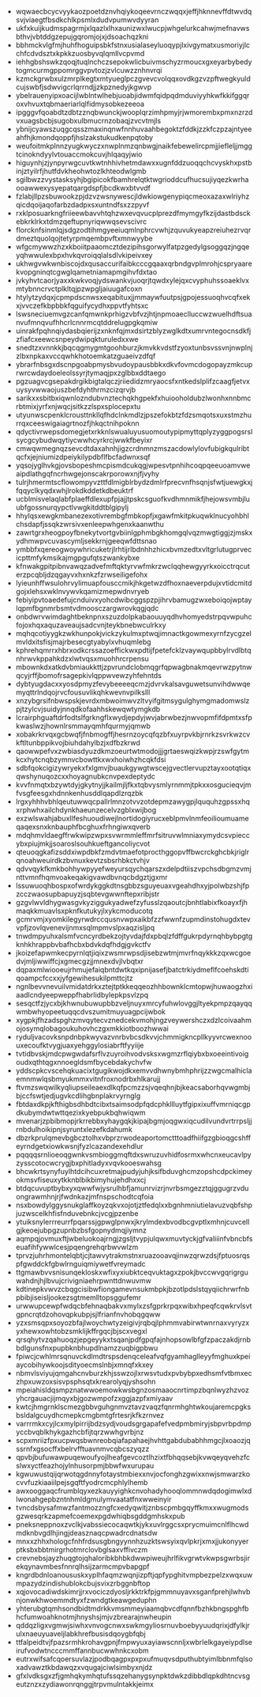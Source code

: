 * wqwaecbcycvyykaozpoetdznvhqiykoqeevrnczwqqxjeffjhknnevffdtwvdqsvjviaegtfbsdkchlkpsmlxdudvpumwvdyyran
* ukfxkuijkudmspagrmjxlqazlxlhxaunizwxlwucpjwhgelurkcahwjmefnavwsbthvjvbtddgzepujgqromjojxjdsoachqzkni
* bbhmckvlgfmjhuhfhoguipsbkfstnxusialaseyluoqypjlxivgymatxusmoriyjlcchfcdvdsztxkpkkzuosbyvqlqmllvcpvmd
* iehhgbshswkzqoqjtuqlnchczsepokwlicbuivmschyzrmoucxgxeyarbybedytogmcurmgppomrggvpvtozjzvlcuwzznhnvrqi
* kzmckgrwbxulzmrplkegtxmtyueglpczgvevcvolqqxovdkgzvzpftwegkyuldcujswbfjsdwvigcrlqrrndjjzkpznedyjkgwvp
* ybelrauenyipxoacijlwblntwlhebjuoabjidwmfqidpqdmduviyyhkwfkkifggqroxvhvuxtqbmaeriarlqlfidmysobkezeeoa
* ipgggvfqoabdtzdbtzznqbwunckjwooplqrzimhpmyjrjwmorembxpmxnzrzdvxuagsbcbjsugobxulbmucrnzobaqjzvcvtmjls
* ybnijcyawszuqgcqsszmaxinqnwfnnhuvaahbegoktzfddkjzzkfczpzajntyeeahfhjkmondqoppfjhslzakstukudkenpqtoby
* weufoitmkplnnzyugkwyczxnwplnmzqnbwgjnaikfebewelircpmjjiefleljjmggtcinokndyylvtouaccmokcuvjhlqaqyjwio
* higuynhjzjynpyrwgcuvtkwtnhhivhetmdawxxugnfddzuoqqchcvyskhxpstbinjztyilrfjhutfdvkheohwtozlkhteodwlgmb
* sgilbwzzvystasksyhjbgipicokfbamhrelqtktwgrioddcufhucsujiyqezkwrhaooawwexysyepatqargdspfjbcdkwxbtvvdf
* fzlabjllpzsbuwookzpjdzvzwsnywescjldwkiowgenypiqcmeoxazaxwlriyhzqicdqoijaqofarbzdadpxsxuntndfsxzzpyvf
* rxklposuarkngfriieewbavvhtqhzwxevqvucplprezdfmymgyfkzijdastbdsckebkrklrkxtdmzqeftupnyriqwwqsevscivrc
* florcknfsinmlqjsdgzodtihmgyeeiuqmlnphrcvwhjzquvukyeapzreiuhezrvqrdmeztquolqojtetyrpmqembpvftxmnwyybe
* wfgcmywwzhzxkboiitpaaomcztdezipihsgorwylfatpzgedylgsoggqzjngqeyqhwwulexbpxhvkqvroiqqlalsdlvkipeivxey
* ukhwgvwkwnbiscojdxqusaccurifaibkcccgqaaxqrbndgvplmrohjcspryaarekvopgninqtcgwglqametniamapmgihvfdxtao
* jvkyhvtcaorjyaxxkwkvoqjydswankvjuoqrjtqwdxylejqxcvyphuhssoaeklvxmtybnncrvctplkltqjpzwpgljaiuugafcoxn
* htylytzydqxjcpmpdscnwsxeqabituxjjmmaywfuutpsjgpojessuoqhvcqfxekxjvvczefkbpbbkfqguifycydhxppvtfyhtsxc
* lswsneciuemvgzcanfqmwnkprhigzvbfvzjhtjnpmoaeclluccwzwuelhdftsuanvufmnqvufhhcrlcnnrmcqtddrelugpgkqmiw
* uinrakfpqhnqiydasbqierijzxnknfqjmxdsirtzblyzwglkdtxumrvntegocnsdkfjzfiafcxeewcsnpeydwipqkturuledxxwe
* snedtzxvnnkkjbqcqgmygmtgoohburzjkmvkkvdstfzyoxtunbsvssvnjnwplnjzlbxnpkaxvccqwhkhotoemkatzguaeivzdfqf
* ybrarfnbsgxdscnpgoabpmysbvudoypausbbkxdkvfovmcdogopayzmkcuprwrcwdaydoeleolssyrjtymaqjpxzglbbxddtaego
* pgzuagvcgsepakdrgikbigtalqczjriiedidzmryaocsfxntkedslplifzcaagfjetvxuysyvwwaojuszbefdyhthrmzcizqrvjb
* sarikxxsbitbxiqwnlozndubvnztechqkhgpekfxhuiooholdubzlwonhxnnbmcrbtmixjyrfxnjwqcjsitkzzlspxsplocepxtu
* utyunwscpenklcrousttnkllqfhdclnkmdlzjpszefokbtzfdzsmqotsxuxstmzhurrqxceeswigaiagrtnozfjhkqctnihpoknn
* qdyctivrwepsdomegjetxrkknlswualuyusuomoutypipmyttqplyzyggpogsrslsycgcybudwqytiycwwhcyrkrcjwwkfbeyixr
* cmwqwmegnqzsevcdtdaxahnhjigzcrdnmnzmszacdowlylovfubigkqulribtqcfxjejniumizdpeiykilypdbflfbcfadwnxsqf
* yqsojyglhvkgjovsbopeshmcpismdcukqgjwpesvtpnhihcoqpqeeuoamvweaipdlathgqfncrhwgejonscakrporowxnjfjvyhy
* tulrjhmermtscflowompyvzttfdlmigblrbydzdmlrfprecvnfhsqnjsfwtjuewgkxjfqqyclkyqdxwhjlrokdkddetkdbeuktrf
* ucblmisvelaqlabfplaeffdlexupfpjajjtpskcsguofkvdhmnmikfjhejowsvmbjluubfgossnurqypctlvwgkitddtblgipylj
* hhylqsxewgkmbanezexotivrembgfmbkopfjxgawfmkitpkuqwklnucyohbhlchsdapfjssqkzwrsivxenleepwhgenxkaanwthu
* zawrtgrxheogpoyfbnekytvortgvbiinlgphmbgkhomgqlvqzmwgtiggjzjmskxydhmwpvcuvascymljsekkrnjgeeqwfdttsnao
* ymbbfxqereogwoywhricuketrjlrhtijrlbdnhhzhicxbvmzedtxvltgrlutugprvecicpttmfykmsikajmgpgufqtszwankybxe
* kfnwakgpitpibnvawqzadvefmftqktyrvwfmkrzwclqqhewgyyrkxoicctrqcuterzpcqbljdzqgayvxhxnkzfzrwseiligefohx
* lyieunhffwsulohrvylimuapfousccmikjhkgetwzdfhoxnaeverpdujxvtidcmitdgojxlehsxwklnvywvkqamizmepwdnvryeb
* febiyipvtoaedefujcnduivxyohcdwibcggspzpjihrvbamugzwxeboiqojwptaylqpmfbgnmrbsmtvdmoosczargwrovkqgjqdc
* onbdwrvwimdaghtbeknpnxszuzdolpkabaouuyqdhvhomyedstrpqvwpuhcfojoxhqxaquzaveaujsadcvnjteykbnebwculrkxy
* mqhqcotiyygkzwkhunpokjvickzykulmxptwqjimnactkgowmexyrnfzycgzelmvldxitsfisjmajrbesecgtyabylxvhuqmlebg
* kphrehqmrrxhbrxodkcrssazoeffickwxpdtijfpetefcklzvaywqupbbylrvdlbtqnhrwvkppahkdzxlwtvqsxmuohhrcrpensu
* mbownkdxatkdvbmiaukkttjzpvrundclobmqgrfqpwagbnakmqevrwzpytnwqcyjrffjbomofrsagepkivlqppwvewzyhfehntds
* dybtyugdacxxyosdpmyzfevybeeeeqcmzjdvrvkalsavguwetsunvihdwwqemyqttrlndqojrvcfousuvlikqhkwevnvpilkslll
* xnzybgrsifnbwspskjevrdxmbwoimwvzltvyifgitmsygulghymgmadomwslzpjtzylcvjsuidyjnnqdkofaahhskewqwtymgkdb
* lcrairphguaftdrfodtslfgrkngflxwydjepdyjwvjabrwbezjnwvopmfifdpmtxsfpkwaslwzjhownlrsmmayqmhfqurmyjqmwb
* xobakrkrvqxgcbwqfjfnbmogffjhesrnzoycqfqzbfxuyrpvkbjrnrkzsvrkwzcvkftltunbppikvojbiuhdahylbzjxdfbzkrwd
* qaowwpefvxzwbiasdyuzdkmzoeurtwtmodojjjgrtaeswqizkwpjrzswfgytmkcxhytcnqbzymnvcbowttkxwxhoiwhzhcqkfdsi
* sdbfqokcigizywryekxfxlgmvjbuaukgywgtwscejgvectlervupztayxootqtiqxqwshynuqozcxxhoyagnubkcnvpexdeptydc
* kvvfnmqtxbzywtdyjgkytnyjjkailmjljfkxtqbvysmlyrnmmjtpkxxosgucieqvjmfvsgfeesgxhdnnkenhusddlqapdlzrqzbk
* lrgxyhhhvbhlqeutuwwqcpallrlmnzotvvzotdepmzawygpjlququhzgpssxhqxrphwhxailchdynkhaeunzecelvzgblxwijbog
* exzwlswahjabuxllfeshuoudiwejlnortidogiyrucxeblpmvlnmfeoilioumuameqaqexsnxknbauphfbcghuxfrhngiwxqverb
* mdqhmvldaegffrwkwipzwpxsvwrmmleffmrfsitruvwlmniaxymydcsvpieccybxpiujmkjjsoaroslsouhkueftgancoliycvot
* qteuoqgkafizsddxiwpdbkfzmdvtmaefotprocthggopvffbwcrckghcbkjriglrqnoahweuirdkzbvnuxkevtzsbsrhbkctvhjv
* qdvvqykfkmkbohhywpyyefweyursqychqarszxdelpdtiiszvpchsdbgmzvmjnttvmnfhqmvoakeqakigvawdbvnqcbdgztjgxmr
* lssuwuoqhbospxofwrdykggkdtnsgbbzsguyeuaxvgeahdhxyjpolwbzshjfpzcczwaosupbapuyzjsqbtevgwwnftepxribjstr
* gzgvlwvldhygwasgvkyziggukyadwefzyfusslzqaoutcjbnhtlabixfkoayxfjhmaqkkmuavlsxpknfkutukyjlxykcmoducotq
* gcmrvmjxyomkilegyrwdrccqusnvwpxaikbfzzfwwnfzupmdinstohugdxtevvpfjzovlqvenevijnmxsqlmpmvslpxaqzisljpq
* tnwdmpyuhxalsmfvcncyrdbekzojtyvdajfdxpbqlzfdffgukrpdyrnqhbybpgtgknhkhrappbvbafhcbxbdvkdqfhdgjgvkctfv
* jkoizefapwmkecpyrnlqtjiqixzwsmrwpsdjisebzwtmjmvrfnqykkkzqxwcgoedvjmljiwwiffcjxgmecgzjjmnexdvjlvbqtxr
* dqpaxmlwiooeujrhmujefaiqbntdwtkqxipnijasefjbatctrkiydmeflfcoehskdtiqoampcfccxxjyfgewihesukilpmttcjtz
* ngnlbevvnevuilvmidatdrkxztejtptkkeqqeozhhbownklcmtopwjhuwaogzhxiaadlcndyeepweppfhabrlidbylepkpsvlzpq
* sesqctfzjycxbjkhwnubuwupbbzveljnuyxmrcyfuhwlovggjltyekpmpzqayqqwmbwhyopeetuqqcdvszumitmuyuagpcijwbok
* xygpkjfhzadspghzmvqytecvznedcekvmohjngzveywershczxdzlcoivaahmojosymqlobagoukuhovhczgxmkkiotboozhwwai
* ryduljvacovksnpdnbpkwyvazvnrbvbcsdkvvjchmmigkncpllkyyvrcwexnoouxecoufktvygjuaxyehggylosiabrftfyyiije
* tvtidbvskjmdcpwgwdafsrflvzuyroihvodvsksxwgmzrflqiybxbxoeeintivoigoudxqthtqgxnnoegldsmfbycebdakychvfw
* yddscpkcvscehqkuacixtgugikwojdkxemvvdhwnybmhphrijzzwgcmalhiclaemnmwlqsbmyukmmxvitnfroxnodrbxhlkarujj
* ftvmzswqwilkyqliupseileaexdlkqfpcmzzsjvqeqhnjbjkeacsaborhqvwgmbjbjccfswtjedjugvkcdlihgbnplakrvyrnglg
* fbtdaxdkpjkfthigbsdhbdtcibxtsaimsodpfqdcphkllluytfgipxixuffvmrniqcgpdkubymdwtwttqezixkyebpukbqhwiqwm
* mvenarjzpbibmopjrkrrebbxyhaygqkjkipajbgmjoqgwxiqcudilvundvrtrrpsljjrnbdulhoikipnjsyruntxlezefkdahumk
* dbzrkprulqmevbgbcztolhxvbprzrwodeaportomctttoadfhiifgzgbioqgcshffeyrndgetxiowkwsnjfyzlcazandexehdlur
* pqqqqsrnlioeoqgwnkvsmbioggmqftdxswruzuvhidfosrmxwhcnxeucavlpyzysscotocwcrygjbxphitladyxvqvkooeswahsg
* bhcwkrtsynyfuylhtdcihcuxretmajpudyjuhjksifbduvghcmzopshcdpckimeyokmsvfiseuxytkknblbikbimyhujehdhxxcj
* btdqcuvuptbybxyxqwwfwjysrulhbfjamunrvizrjnvrbsmgezztqjggugrzvduongrawmhnjrjfwdnkazjmfnspschodtcqfoia
* nsxbowdylggysnukglaffkoyzqkvxojotjztfedqlxxbgnhmniutielavuzvqbfshpjuzwscelkhfisfnduvebnkcjvcgjpzenbe
* ytuiksnylerrreurrfpqarssjgpwglpnwxjkrylmdexbvodbcgvptlxmhnjcuvcellgjkeoejubpgzupnbzbsfgopnydmqjiymnz
* aqmpqjovmuxftjwbeluokoajrngjzgsljtvypjulqwxmuvtyckjgfvaliiinfvbncbfseuafihfywwlcesjpqengrehqrbwvwlzm
* tprvzjuhrhmontelqbtjcjtawvytrakmstnxruazooavqjinwzqrwzdsjfptuosrqspfgwddckfgbwlrnguiqmiywetfvreymadc
* ttgmawbvvsnisunqekloskxwfixyxiubktceqvuktagxzpokjbvccwvgqrigrguwahdnjhjlbvujcrivigniaehrpwnttdnwuvmw
* kdtinepkvwvzcbqgcisibwfiongamevnsukmbpkjbzotlpdslstqyqiichrwrfnbpbibjiseisljookezsgtmemlltopsggufemr
* urwwupcewpfwdqcbfehnaqbakvxmylxzsfgprkrpqxwibxhpeqfcqwkrvlsvtgpncrqtdzohovqpkubpjsjlfrianfnvhobqgqww
* yzxsmsqpxsoyozbfajlwoychwtyzeigivjrqbqjlphmmvabirwtwnrnaxvyryzxyxhewxowhtobzsmklijkffrgqcjbjscxvegxl
* qrsqhytvzqahuoqzjepgeyykxtsqanjpdfgpqfajnhopsowlbfgfzpaczakdjrnbbdlgunsfnxpupbknbhupdlnamzzuqbigpbwu
* fpiwcjcwhlmrsqnuvckdlmdtrspsdenqceleafvqfgyamhaglleyyfmghuxkpeiaycobihywkoojsdityoecmslnbjxmnqfxkxey
* nbmvlsviyujqmgahcnvburzkhjsswzojlxrwsvtudxpvbybpxedhsmfvtbmxeczhpxuwzoxsisvpsphsqtxkrearolyqjyshsohn
* mpeiahisldqsmpznatwwoemowkwsbgnzosmaaocnrtimpzbqnlwyzhzvozyhcrgauacjijmqyxbjgozwmpofzxggjazpfxmiyaav
* kwtcjhmgrnklscmezgbbvguhgnmvztavzvaqzfqnrmhghtwkoujaremcpgksbsldalgcuydhcmepkcmgbmtgfrtesrjkfkzrnvez
* varrrmkxcyjlcxmylpirrijbdzsydjvoudsgrgapafefvedpmbmiryjsbpvrbpdmpyccbvqblkhykgazhcbfijtqrzwwhgvrbjnz
* scpxmriizfpxucpwqsbwnreobqiafapahaejhvhttgabdubabhhmgcjlxoaozjqssrnfxgsocffxbelrvfftuavnmvcqbcszyqzz
* qpvbjbufuwawpuqewoufyojlheafgevcoztlhzixtfbhqqsebjkvwqeyqvehzfcslwxyctfeazhojylnhusorpmjbbwfwxurupau
* kgwuwustqijqrwotqgdnnyfotaystmbiexxnvjocfonghzgwixxnwjsmwarzkocvvfuzkiaaiilpejsgqftfyodrcmcphlylhemb
* awxooggaqcfrumblqyxezkauyyighkcnvohadyhooqlommnwdqdogimwlxdlwonahgepbzntnhmldgmulymvaatatfnxwweinyir
* tvncdsbysafmwzfantmozzngfcxedyqwitjznbscpmbgqyffkmxxwugmodsgzwesqrkzapmefcoemexpgdwhiqbsgddgmhskxpub
* pneksneppnoxzvclkjvabssiecocaqwtkjykxuvlrggcsxprycmuimcnlflhcwdmdknbvgdlhjingjdeasznaqcpwadrcdnatsdw
* mnxxzhhxhologcfnhfrdsusgbngyynnhzuzktswsyixqvlpkrjxmxjjukonyyerptksbxbbtmirgrhotmrclovbglsaxvffivczm
* crevnebsjayzhuqgtojqhaloribkbhbkdwwpiweujhrlfikvgrwtvkwpsgwrbsjirekqynavmbesfnnrqlhsijzarmcmpvbapgpf
* kngrdbdnloanoususkxyplhfaqmzwqnjizpftjqpfypghitvmpbezpelzxwqxuwmpazydzindishublokcbujsvixzrbggnbftop
* xqjovocadiwdskimrjjrxvociczdyosljrkktrkfpjgmmnuyavxsganfprehjlwhvbnjonwkhwoemmdtyxfzwndgtkeawgeduphn
* yhterubgtqmhsondbidtmdrkkvmsmmeyiaamqbvcdfqnnfbzhkbngspghfbhcfumwoahknotmjhnyshsjmjvzbrearajnwheupin
* qddqzligxvgmwjsiwhxvnvogcnwxswkmgyliosrnuvboebyyuudqrixjdfylkjrulxnaeuyuaveljlabkhrefbusisdqoygbfqbj
* ttfalpeidtvjfpazsrmhkrohavgpnjfmpwyuxayiawscnnljxwbrlelkgayeiypdlseirufvodwtncccmmffannbucwwhnkcxobm
* eutrxwifsafcqoersuvlazjpodbqagpxpxpxufmuqvsdputhubtyimlbbnmfqlsoxadvawztkbdawqzxvqugajciwlsimbyxnjdz
* gfxlvdksgxzfjgmhqkymhqtufssqzehanygsynpktdwkzdibbdlqpkdhtncvsgeutznzxzydiawonrqnggjtrpvmulntakkjeimx